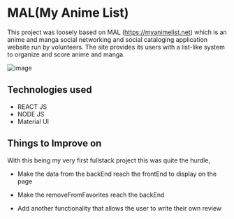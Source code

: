 # MAL(My Anime List)

This project was loosely based on MAL (https://myanimelist.net) which is an anime and manga social networking and social cataloging application website run by volunteers. The site provides its users with a list-like system to organize and score anime and manga.

![image](https://user-images.githubusercontent.com/106111818/202463601-9e708cff-0c4e-4dae-bb0f-90a2b1a4f42c.png)


## Technologies used
- REACT JS
- NODE JS
- Material UI 


## Things to Improve on
With this being my very first fullstack project this was quite the hurdle, 

- Make the data from the backEnd reach the frontEnd to display on the page

- Make the removeFromFavorites reach the backEnd

- Add another functionality that allows the user to write their own review



